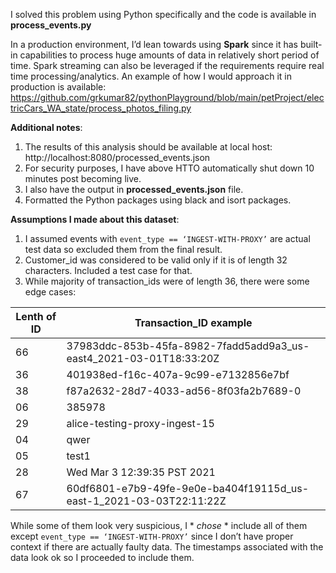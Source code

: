 I solved this problem using Python specifically and the code is available in **process_events.py**

In a production environment, I’d lean towards using **Spark** since it has built-in capabilities to process huge amounts of data in relatively short period of time. Spark streaming can also be leveraged if the requirements require real time processing/analytics. An example of how I would approach it in production is available: https://github.com/grkumar82/pythonPlayground/blob/main/petProject/electricCars_WA_state/process_photos_filing.py

**Additional notes**:
1. The results of this analysis should be available at local host: http://localhost:8080/processed_events.json 
2. For security purposes, I have above HTTO automatically shut down 10 minutes post becoming live.
3. I also have the output in **processed_events.json** file. 
4. Formatted the Python packages using black and isort packages.

**Assumptions I made about this dataset**:
1. I assumed events with `event_type == ‘INGEST-WITH-PROXY’` are actual test data so excluded them from the final result.
2. Customer_id was considered to be valid only if it is of length 32 characters. Included a test case for that.
3. While majority of transaction_ids were of length 36, there were some edge cases:

| Lenth of ID   | Transaction_ID example |
| ------------- | ------------- |
| 66            | 37983ddc-853b-45fa-8982-7fadd5add9a3_us-east4_2021-03-01T18:33:20Z            |
| 36            | 401938ed-f16c-407a-9c99-e7132856e7bf                                          |
| 38            | f87a2632-28d7-4033-ad56-8f03fa2b7689-0                                        |
| 06            | 385978                                                                        |
| 29            | alice-testing-proxy-ingest-15                                                 |
| 04            | qwer                                                                          |
| 05            | test1                                                                         |
| 28            | Wed Mar  3 12:39:35 PST 2021                                                  |
| 67            | 60df6801-e7b9-49fe-9e0e-ba404f19115d_us-east-1_2021-03-03T22:11:22Z           |

While some of them look very suspicious, I * *chose* * include all of them except `event_type == ‘INGEST-WITH-PROXY’` since I don’t have proper context if there are actually faulty data. The timestamps associated with the data look ok so I proceeded to include them.
